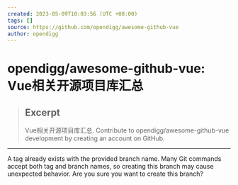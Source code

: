```yaml
---
created: 2023-05-09T10:03:56 (UTC +08:00)
tags: []
source: https://github.com/opendigg/awesome-github-vue
author: opendigg
---
```


# opendigg/awesome-github-vue: Vue相关开源项目库汇总

> ## Excerpt
> Vue相关开源项目库汇总. Contribute to opendigg/awesome-github-vue development by creating an account on GitHub.

---
A tag already exists with the provided branch name. Many Git commands accept both tag and branch names, so creating this branch may cause unexpected behavior. Are you sure you want to create this branch?
